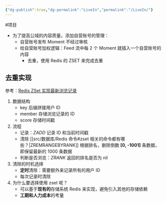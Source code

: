 ```yaml
---
{"dg-publish":true,"dg-permalink":"LiveIn","permalink":"/LiveIn/"}
---
```



#项目 

- 为了提高公域的内容质量，添加自营账号的管理：
	- 自营账号发布 Moment 不经过审核
	- 给自营账号加权逻辑：Feed 流中每 2 个 Moment 就插入一个自营账号的内容
		- 去重，使用 Redis 的 ZSET 来完成去重

## 去重实现

参考：[Redis ZSet 实现最新浏览记录](obsidian://open?vault=%E7%AC%94%E8%AE%B0&file=src%2Funarchived%2FRedis%20ZSet%20%E5%AE%9E%E7%8E%B0%E6%9C%80%E6%96%B0%E6%B5%8F%E8%A7%88%E8%AE%B0%E5%BD%95)

1. 数据结构
	- key 后缀拼接用户 ID
	- member 存储浏览记录的 ID
	- score 存储时间戳
2. 流程
	- 记录：*ZADD* 记录 ID 和当前时间戳
	- 清除 [[src/数据库/Redis 命令#zset 相关的命令都有哪些？\|ZREMRANGEBYRANK]] 根据排名，删除倒数 **[0, -1001]** 条数据，即保留最新的 1000 条数据
	- 判断是否浏览：*ZRANK*  返回的排名是否为 nil
3. 清除的时机选择
	- **定时**清除：需要额外来记录所有的用户 ID
	- 每次记录时清除
4. 为什么要选择使用 zset 呢？
	- 可以基于**现有的**存储系统 Redis 来实现，避免引入其他的存储依赖
	- **工期和人力成本**的考量